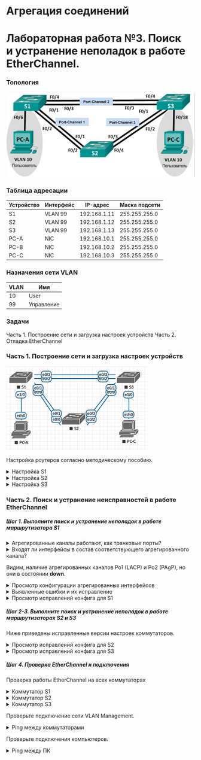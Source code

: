 # Агрегация соединений
# Лабораторная работа №3. Поиск и устранение неполадок в работе EtherChannel.

### Топология
![network_trouble](network_trouble.png)

### Таблица адресации

Устройство | Интерфейс | IP-адрес | Маска подсети
---- | ---- | ---- | ----
S1 | VLAN 99 | 192.168.1.11 | 255.255.255.0
S2 | VLAN 99 | 192.168.1.12 | 255.255.255.0
S3 | VLAN 99 | 192.168.1.13 | 255.255.255.0
PC-A | NIC | 192.168.10.1 | 255.255.255.0
PC-B | NIC | 192.168.10.2 | 255.255.255.0
PC-C | NIC | 192.168.10.3 | 255.255.255.0

### Назначения сети VLAN

VLAN | Имя
---- | ----
10 | User
99 | Управление

### Задачи
Часть 1. Построение сети и загрузка настроек устройств
Часть 2. Отладка EtherChannel

### Часть 1. Построение сети и загрузка настроек устройств

![network_trouble_eve](network_trouble_eve.png)

Настройка роутеров согласно методическому пособию.

<details>
 <summary>Настройка S1</summary>

``` bash
S1(config)#hostname S1
S1(config)#interface range e0/0-3, e1/0-3
S1(config-if-range)#shutdown
S1(config-if-range)#exit
S1(config)#enable secret class
S1(config)#no ip domain lookup
S1(config)#line vty 0 4
S1(config-line)#password cisco
S1(config-line)#login
S1(config-line)#line con 0
S1(config-line)# password cisco
S1(config-line)# logging synchronous
S1(config-line)# login
S1(config-line)# exit
S1(config)#vlan 10
S1(config-vlan)# name User
S1(config-vlan)#vlan 99
S1(config-vlan)# Name Management
S1(config-vlan)#interface range e0/0-1
S1(config-if-range)# switchport mode trunk
Command rejected: An interface whose trunk encapsulation is "Auto" can not be configured to "trunk" mode.
% Range command terminated because it failed on Ethernet0/0
S1(config-if-range)# channel-group 1 mode active
S1(config-if-range)# switchport trunk native vlan 99
S1(config-if-range)# no shutdown
S1(config-if-range)#interface range e0/2-3
S1(config-if-range)# channel-group 2 mode desirable
S1(config-if-range)# switchport trunk native vlan 99
S1(config-if-range)# no shutdown
S1(config-if-range)#interface e1/0
S1(config-if)# switchport mode access
S1(config-if)# switchport access vlan 10
S1(config-if)# no shutdown
S1(config-if)#interface vlan 99
S1(config-if)# ip address 192.168.1.11 255.255.255.0
S1(config-if)#interface port-channel 1
S1(config-if)# switchport trunk native vlan 99
S1(config-if)# switchport mode trunk
Command rejected: An interface whose trunk encapsulation is "Auto" can not be configured to "trunk" mode.
S1(config-if)#interface port-channel 2
S1(config-if)# switchport trunk native vlan 99
S1(config-if)# switchport mode access
```
</details>
<details>
 <summary>Настройка S2</summary>

``` bash

```
</details>
<details>
 <summary>Настройка S3</summary>

``` bash

```
</details>

### Часть 2. Поиск и устранение неисправностей в работе EtherChannel

##### *Шаг 1. Выполните поиск и устранение неполадок в работе маршрутизатора S1*

</details>
<details>
 <summary>Агрегированные каналы работают, как транковые порты?</summary>

``` bash
S1#sh int e0/0 trunk

Port        Mode             Encapsulation  Status        Native vlan
Et0/0       auto             negotiate      not-trunking  99

S1#sh int e0/1 trunk

Port        Mode             Encapsulation  Status        Native vlan
Et0/1       auto             negotiate      not-trunking  99

S1#sh int e0/2 trunk

Port        Mode             Encapsulation  Status        Native vlan
Et0/2       auto             negotiate      not-trunking  99

S1#sh int e0/3 trunk

Port        Mode             Encapsulation  Status        Native vlan
Et0/3       auto             negotiate      not-trunking  99

```
</details>
<details>
 <summary>Входят ли интерфейсы в состав соответствующего агрегированного канала?</summary>

``` bash
S1#sh etherchannel summary 
Flags:  D - down        P - bundled in port-channel
        I - stand-alone s - suspended
        H - Hot-standby (LACP only)
        R - Layer3      S - Layer2
        U - in use      f - failed to allocate aggregator

        M - not in use, minimum links not met
        u - unsuitable for bundling
        w - waiting to be aggregated
        d - default port


Number of channel-groups in use: 2
Number of aggregators:           2

Group  Port-channel  Protocol    Ports
------+-------------+-----------+-----------------------------------------------
1      Po1(SD)         LACP      Et0/0(s)    Et0/1(s)    
2      Po2(SD)         PAgP      Et0/2(s)    Et0/3(s)  
```
</details>

Видим, наличие агрегированных каналов Po1 (LACP) и Po2 (PAgP), но они в состоянии **down**.

<details>
 <summary>Просмотр конфигурации агрегированных интерфейсов</summary>

``` bash
S1#show run interface Port-channel 1
Building configuration...

interface Port-channel1
 switchport trunk native vlan 99
end

S1#show run interface Port-channel 2

interface Port-channel2
 switchport trunk native vlan 99
 switchport mode access
end
```
</details>
<details>
 <summary>Выявленные ошибки и их исправление</summary>

``` bash
1. Ошибка в строке настройке консоли "line vty 0 15" Всего 5 консолей 0-4. + Ещё бы включил шифрование паролей.
2. Транковые магистрали не поднялись из-за несогласованности портов. 
Добавил команду "switchport trunk encapsulation dot1q"
3. Интерфейс Po2 настроен как порт доступа. Перенастроил в транк.
В результате выполненных действий интерфейс Po1 остался в неактивном режиме (SD), а Po2 перешёл в работоспособное состояние (SU). Интерфейс Po1 не поднялся по причине рассогласованности режимов etherchannel
Po1 S1 (active) <-> Po1 S2 (desirable).
Изменил режим etherchannel Po1 S2 на "passive"
```
</details>

<details>
 <summary>Просмотр исправлений конфига для S1</summary>
<p><span style="color: #ffcc00;">жёлтым</span> выделены добавленые и/или исправленые выше строки</p>
<p><strong>жирным</strong> добавленные необязательные строки</p>
![correction_S1](correction_S1.png)

</details>

##### *Шаг 2-3. Выполните поиск и устранение неполадок в работе маршрутизаторах S2 и S3*

Ниже приведены исправленные версии настроек коммутаторов.

<details>
 <summary>Просмотр исправлений конфига для S2</summary>
 <p><span style="color: #ffcc00;">жёлтым</span> выделены добавленые и/или исправленые выше строки</p>
<p><strong>жирным</strong> добавленные необязательные строки</p>

![correction_S2](correction_S2.png)

</details>
<details>
 <summary>Просмотр исправлений конфига для S3</summary>

<p><span style="color: #ffcc00;">жёлтым</span> выделены добавленые и/или исправленые выше строки</p>
<p><strong>жирным</strong> добавленные необязательные строки</p>

![correction_S3](correction_S3.png)

</details>

##### *Шаг 4. Проверка EtherChannel и подключения*

Проверка работы EtherChannel на всех коммутаторах

<details>
 <summary>Коммутатор S1</summary>

<p>S1#<span style="color: #076300;">sh int Po1</span> </p>

``` bash
Port-channel1 is up, line protocol is up (connected) 
  Hardware is EtherChannel, address is aabb.cc00.1000 (bia aabb.cc00.1000)
  MTU 1500 bytes, BW 20000 Kbit/sec, DLY 100 usec, 
     reliability 255/255, txload 1/255, rxload 1/255
  
  Members in this channel: Et0/0 Et0/1
```
<p>S1#<span style="color: #076300;">sh int Po2</span> </p>

``` bash
Port-channel2 is up, line protocol is up (connected) 
  Hardware is EtherChannel, address is aabb.cc00.1020 (bia aabb.cc00.1020)
  MTU 1500 bytes, BW 20000 Kbit/sec, DLY 100 usec, 
     reliability 255/255, txload 1/255, rxload 1/255
  
  Members in this channel: Et0/2 Et0/3
```
<p>S1#<span style="color: #076300;">sh etherchannel summary</span> </p>

``` bash
Group  Port-channel  Protocol    Ports
------+-------------+-----------+-----------------------------------------------
1      Po1(SU)         LACP      Et0/0(P)    Et0/1(P)    
2      Po2(SU)         PAgP      Et0/2(P)    Et0/3(P) 
```
</details>

<details>
 <summary>Коммутатор S2</summary>

<p>S2#<span style="color: #076300;">sh int Po1</span> </p>

``` bash
Port-channel1 is up, line protocol is up (connected) 
  Hardware is EtherChannel, address is aabb.cc00.2010 (bia aabb.cc00.2010)
  MTU 1500 bytes, BW 20000 Kbit/sec, DLY 1000 usec, 
     reliability 255/255, txload 1/255, rxload 1/255
  
  Members in this channel: Et0/0 Et0/1
```
<p>S2#<span style="color: #076300;">sh int Po3</span> </p>

``` bash
Port-channel3 is up, line protocol is up (connected) 
  Hardware is EtherChannel, address is aabb.cc00.2020 (bia aabb.cc00.2020)
  MTU 1500 bytes, BW 20000 Kbit/sec, DLY 1000 usec, 
     reliability 255/255, txload 1/255, rxload 1/255
  
  Members in this channel: Et0/2 Et0/3
```
<p>S2#<span style="color: #076300;">sh etherchannel summary</span> </p>

``` bash
Group  Port-channel  Protocol    Ports
------+-------------+-----------+-----------------------------------------------
1      Po1(SU)         LACP      Et0/0(P)    Et0/1(P)
3      Po3(SU)         PAgP      Et0/2(P)    Et0/3(P)
```
</details>

<details>
 <summary>Коммутатор S3</summary>

<p>S3#<span style="color: #076300;">sh int Po2</span> </p>

``` bash
Port-channel2 is up, line protocol is up (connected) 
  Hardware is EtherChannel, address is aabb.cc00.3030 (bia aabb.cc00.3030)
  MTU 1500 bytes, BW 20000 Kbit/sec, DLY 1000 usec, 
     reliability 255/255, txload 1/255, rxload 1/255
   
  Members in this channel: Et0/2 Et0/3
```
<p>S3#<span style="color: #076300;">sh int Po3</span> </p>

``` bash
Port-channel3 is up, line protocol is up (connected) 
  Hardware is EtherChannel, address is aabb.cc00.3000 (bia aabb.cc00.3000)
  MTU 1500 bytes, BW 20000 Kbit/sec, DLY 1000 usec, 
     reliability 255/255, txload 1/255, rxload 1/255
  
  Members in this channel: Et0/0 Et0/1 
```
<p>S3#<span style="color: #076300;">sh etherchannel summary</span> </p>

``` bash
Group  Port-channel  Protocol    Ports
------+-------------+-----------+-----------------------------------------------
2      Po2(SU)         PAgP      Et0/2(P)    Et0/3(P)
3      Po3(SU)         PAgP      Et0/0(P)    Et0/1(P)
```
</details>

Проверьте подключение сети VLAN Management.

<details>
 <summary>Ping между коммутаторами</summary>

<p>S1#<span style="color: #076300;">ping 192.168.1.12</span> </p>

``` bash
Type escape sequence to abort.
Sending 5, 100-byte ICMP Echos to 192.168.1.12, timeout is 2 seconds:
.!!!!
Success rate is 80 percent (4/5), round-trip min/avg/max = 1/1/1 ms
```
<p>S1#<span style="color: #076300;">ping 192.168.1.13</span> </p>

``` bash
Type escape sequence to abort.
Sending 5, 100-byte ICMP Echos to 192.168.1.13, timeout is 2 seconds:
.!!!!
Success rate is 80 percent (4/5), round-trip min/avg/max = 1/1/1 ms
```
<p>S2#<span style="color: #076300;">ping 192.168.1.13</span> </p>

``` bash
Type escape sequence to abort.
Sending 5, 100-byte ICMP Echos to 192.168.1.13, timeout is 2 seconds:
!!!!!
Success rate is 100 percent (5/5), round-trip min/avg/max = 1/1/1 ms
```
</details>

Проверьте подключения компьютеров.

<details>
 <summary>Ping между ПК</summary>

<p>PC-A><span style="color: #076300;">ping 192.168.0.3</span> </p>

![](ping.png)

</details>



